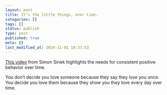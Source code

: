 ```yaml
---
layout: post
title: It’s the little things, over time.
categories: []
tags: []
status: publish
type: post
published: true
meta: {}
last_modified_at: 2024-11-01 18:37:53
---
```


[This video](https://youtu.be/TopBJ7fAIgE) from Simon Sinek highlights the needs for consistent positive behavior over time.

You don’t decide you love someone because they say they love you once. You decide you love them because they show you they love every day over time.
